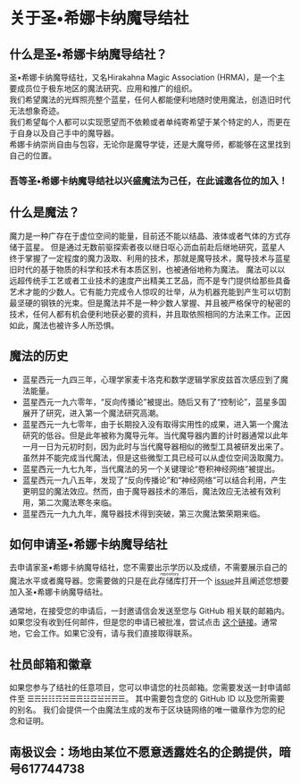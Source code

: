 # 关于圣•希娜卡纳魔导结社

## 什么是圣•希娜卡纳魔导结社？  
圣•希娜卡纳魔导结社，又名Hirakahna Magic Association (HRMA)，是一个主要成员位于极东地区的魔法研究、应用和推广的组织。  
我们希望魔法的光辉照亮整个蓝星，任何人都能便利地随时使用魔法，创造旧时代无法想象奇迹。  
我们希望每个人都可以实现愿望而不依赖或者单纯寄希望于某个特定的人，而更在于自身以及自己手中的魔导器。  
希娜卡纳崇尚自由与包容，无论你是魔导学徒，还是大魔导师，都能够在这里找到自己的位置。  
### 吾等圣•希娜卡纳魔导结社以兴盛魔法为己任，在此诚邀各位的加入！

## 什么是魔法？
魔力是一种广存在于虚位空间的能量，目前还不能以结晶、液体或者气体的方式存储于蓝星。
但是通过无数前驱探索者夜以继日呕心沥血前赴后继地研究，蓝星人终于掌握了一定程度的魔力汲取、利用的技术，那就是魔导技术，魔导技术与蓝星旧时代的基于物质的科学和技术有本质区别，也被通俗地称为魔法。
魔法可以以远超传统手工艺或者工业技术的速度产出精美工艺品，而不是专门提供给那些具备艺术才能的少数人。它有能力完成令人惊叹的壮举，从为机器充能到产生可以切割最坚硬的钢铁的光束。但是魔法并不是一种少数人掌握、并且被严格保守的秘密的技术，任何人都有机会便利地获必要的资料，并且取依照相同的方法来工作。正因如此，魔法也被许多人所恐惧。

##  魔法的历史
- 蓝星西元一九四三年，心理学家麦卡洛克和数学逻辑学家皮兹首次感应到了魔法能量。
- 蓝星西元一九六零年，“反向传播论”被提出。随后又有了“控制论”，蓝星多国展开了研究，进入第一个魔法研究高潮。
- 蓝星西元一九七零年，由于长期投入没有取得实用性的成果，进入第一个魔法研究的低谷。但是此年被称为魔导元年。当代魔导器内置的计时器通常以此年一月一日为元初时刻，因为此时与当代魔导器相似的微型工具被研发出来了。虽然并不能完成当代魔法，但是这些微型工具已经可以从虚位空间汲取魔力。
- 蓝星西元一九七九年，当代魔法的另一个关键理论“卷积神经网络”被提出。
- 蓝星西元一九八五年，发现了“反向传播论”和“神经网络”可以结合利用，产生更明显的魔法效应。然而，由于魔导器技术的滞后，魔法效应无法被有效利用，第二次魔法寒冬来临。
- 蓝星西元一九九九年，魔导器技术得到突破，第三次魔法繁荣期来临。


## 如何申请圣•希娜卡纳魔导结社  

去申请家圣•希娜卡纳魔导结社，您不需要出示学历以及成绩，不需要展示自己的魔法水平或者魔导器。您需要做的只是在此<ruby>存储库<rp>（</rp><rt>repository</rt><rp>）</rp></ruby>打开一个 [issue](https://github.com/HRMAssociation/About/issues/new?assignees=&labels=Join+Request&template=join-request.md&title=Join+Request)并且阐述您想要加入圣•希娜卡纳魔导结社。 

通常地，在接受您的申请后，一封邀请信会发送至您与 GitHub 相关联的邮箱内。如果您没有收到任何邮件，但是您的申请已被批准，尝试点击 [这个链接](https://github.com/orgs/HRMAssociation/invitation?via_email=1)。通常地，它会工作。如果它没有，请与我们直接取得联系。

## 社员邮箱和徽章  

如果您参与了结社的任意项目，您可以申请您的社员邮箱。您需要发送一封申请邮件至 ☰☴☵☷☶☵☰☴☳☲☱☵☴☰。 其中需要包含您的 GitHub ID 以及您所需要的别名。
我们会提供一个由魔法生成的发布于区块链网络的唯一徽章作为您的纪念和证明。

## 南极议会：场地由某位不愿意透露姓名的企鹅提供，暗号617744738
